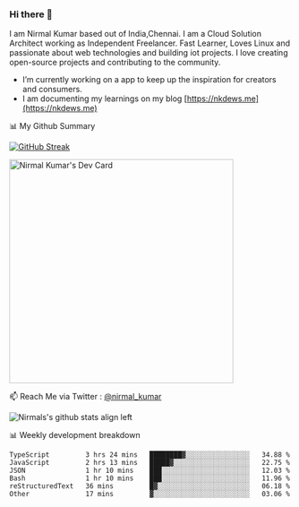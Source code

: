 ### Hi there 👋

 I am Nirmal Kumar based out of India,Chennai. I am a Cloud Solution Architect working as Independent Freelancer. Fast Learner, Loves Linux and passionate about web technologies and building iot projects. I love creating open-source projects and contributing to the community.

- I’m currently working on a app to keep up the inspiration for creators and consumers.
- I am documenting my learnings on my blog [https://nkdews.me](https://nkdews.me)


📊 My Github Summary

[![GitHub Streak](https://github-readme-streak-stats.herokuapp.com?user=nk-gears&theme=dark&hide_border=true&date_format=M%20j%5B%2C%20Y%5D)](https://git.io/streak-stats)

<a href="https://app.daily.dev/nirmal_kumar"><img src="https://api.daily.dev/devcards/a16cfcf02d384b16b41de71ce4d1d811.png?r=8ve" width="400" alt="Nirmal Kumar's Dev Card"/></a>

📫 Reach Me via  Twitter : [@nirmal_kumar](https://twitter.com/nirmal_kumar)

![Nirmals's github stats align left](https://github-readme-stats.vercel.app/api?username=nk-gears&show_icons=true)


📊 Weekly development breakdown

<!--START_SECTION:waka-->

```text
TypeScript         3 hrs 24 mins   ████████▓░░░░░░░░░░░░░░░░   34.88 %
JavaScript         2 hrs 13 mins   █████▓░░░░░░░░░░░░░░░░░░░   22.75 %
JSON               1 hr 10 mins    ███░░░░░░░░░░░░░░░░░░░░░░   12.03 %
Bash               1 hr 10 mins    ███░░░░░░░░░░░░░░░░░░░░░░   11.96 %
reStructuredText   36 mins         █▓░░░░░░░░░░░░░░░░░░░░░░░   06.18 %
Other              17 mins         ▓░░░░░░░░░░░░░░░░░░░░░░░░   03.06 %
```

<!--END_SECTION:waka-->



